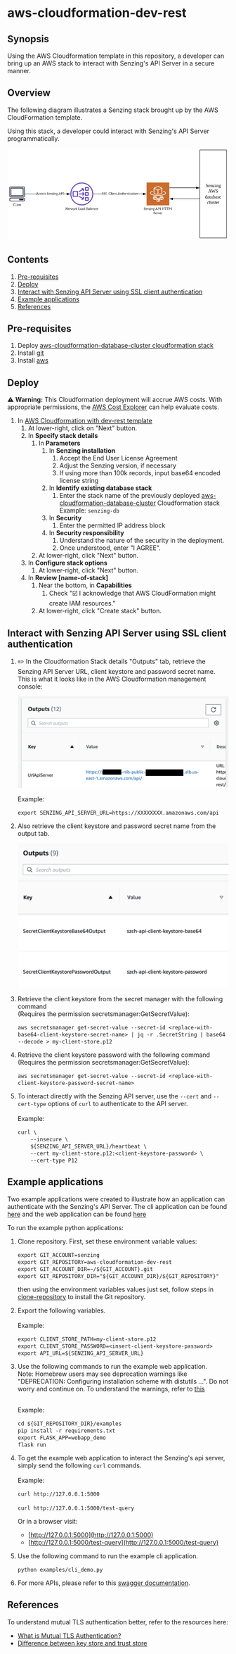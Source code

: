 # aws-cloudformation-dev-rest

## Synopsis

Using the AWS Cloudformation template in this repository,
a developer can bring up an AWS stack to interact with Senzing's API Server
in a secure manner.

## Overview

The following diagram illustrates a Senzing stack brought up by the AWS CloudFormation template.

Using this stack, a developer could interact with Senzing's API Server programmatically.

![overview diagram](assets/overview_diagram.png)

## Contents

1. [Pre-requisites](#pre-requisites)
1. [Deploy](#deploy)
1. [Interact with Senzing API Server using SSL client authentication](#interact-with-senzing-api-server-using-ssl-client-authentication)
1. [Example applications](#example-applications)
1. [References](#references)

## Pre-requisites

1. Deploy [aws-cloudformation-database-cluster cloudformation stack](https://github.com/Senzing/aws-cloudformation-database-cluster)
1. Install [git](https://github.com/Senzing/knowledge-base/blob/master/HOWTO/install-git.md)
1. Install [aws](https://github.com/Senzing/knowledge-base/blob/main/HOWTO/install-aws-cli.md)

## Deploy

:warning: **Warning:** This Cloudformation deployment will accrue AWS costs.
With appropriate permissions, the
[AWS Cost Explorer](https://aws.amazon.com/aws-cost-management/aws-cost-explorer/)
can help evaluate costs.

1. In [AWS Cloudformation with dev-rest template](https://console.aws.amazon.com/cloudformation/home#/stacks/new?stackName=sz-dev&templateURL=https://s3.amazonaws.com/public-read-access/aws-cloudformation-dev-rest/cloudformation.yaml)
    1. At lower-right, click on "Next" button.
    1. In **Specify stack details**
        1. In **Parameters**
            1. In **Senzing installation**
                1. Accept the End User License Agreement
                1. Adjust the Senzing version, if necessary
                1. If using more than 100k records, input base64 encoded license string
            1. In **Identify existing database stack**
                1. Enter the stack name of the previously deployed
                   [aws-cloudformation-database-cluster](https://github.com/Senzing/aws-cloudformation-database-cluster)
                   Cloudformation stack
                   Example:  `senzing-db`
            1. In **Security**
                1. Enter the permitted IP address block
            1. In **Security responsibility**
                1. Understand the nature of the security in the deployment.
                1. Once understood, enter "I AGREE".
        1. At lower-right, click "Next" button.
    1. In **Configure stack options**
        1. At lower-right, click "Next" button.
    1. In **Review [name-of-stack]**
        1. Near the bottom, in **Capabilities**
            1. Check ":ballot_box_with_check: I acknowledge that AWS CloudFormation might create IAM resources."
        1. At lower-right, click "Create stack" button.

## Interact with Senzing API Server using SSL client authentication

1. :pencil2: In the Cloudformation Stack details "Outputs" tab,
   retrieve the Senzing API Server URL, client keystore and password secret name.
   This is what it looks like in the AWS Cloudformation management console:

   ![api url](assets/cloudformation_output_api.png)

   Example:

    ```console
    export SENZING_API_SERVER_URL=https://XXXXXXXX.amazonaws.com/api
    ```

1. Also retrieve the client keystore and password secret name from the output tab.

   ![secret name](assets/secret_name.png)

1. Retrieve the client keystore from the secret manager with the following command <br/>(Requires the permission secretsmanager:GetSecretValue):
    ```console
    aws secretsmanager get-secret-value --secret-id <replace-with-base64-client-keystore-secret-name> | jq -r .SecretString | base64 --decode > my-client-store.p12
    ```

1. Retrieve the client keystore password with the following command <br/>(Requires the permission secretsmanager:GetSecretValue):
    ```console
    aws secretsmanager get-secret-value --secret-id <replace-with-client-keystore-password-secret-name>
    ```

1. To interact directly with the Senzing API server,
   use the `--cert` and `--cert-type` options of
   `curl` to authenticate to the API server.
   <br/>
   <br/>Example:

    ```console
    curl \
        --insecure \
        ${SENZING_API_SERVER_URL}/heartbeat \
        --cert my-client-store.p12:<client-keystore-password> \
        --cert-type P12
    ```

## Example applications

Two example applications were created to illustrate how an application can authenticate with the Senzing's API Server. The cli application can be found [here](examples/cli_demo.py) and the web application can be found [here](examples/webapp_demo.py)

To run the example python applications:

1. Clone repository.
   First, set these environment variable values:

    ```console
    export GIT_ACCOUNT=senzing
    export GIT_REPOSITORY=aws-cloudformation-dev-rest
    export GIT_ACCOUNT_DIR=~/${GIT_ACCOUNT}.git
    export GIT_REPOSITORY_DIR="${GIT_ACCOUNT_DIR}/${GIT_REPOSITORY}"
    ```

   then using the environment variables values just set,
   follow steps in [clone-repository](https://github.com/Senzing/knowledge-base/blob/master/HOWTO/clone-repository.md)
   to install the Git repository.

1. Export the following variables.
   <br/>
<br/>Example:

    ```console
    export CLIENT_STORE_PATH=my-client-store.p12
    export CLIENT_STORE_PASSWORD=<insert-client-keystore-password>
    export API_URL=${SENZING_API_SERVER_URL}
    ```

1. Use the following commands to run the example web application.
<br/>Note: Homebrew users may see deprecation warnings like "DEPRECATION: Configuring installation scheme with distutils ...". Do not worry and continue on. To understand the warnings, refer to [this](https://github.com/Homebrew/homebrew-core/issues/76621)

   <br/>Example:

    ```console
    cd ${GIT_REPOSITORY_DIR}/examples
    pip install -r requirements.txt
    export FLASK_APP=webapp_demo
    flask run
    ```

1. To get the example web application to interact the Senzing's api server,
   simply send the following `curl` commands.
   <br/>
<br/>Example:

    ```console
    curl http://127.0.0.1:5000

    curl http://127.0.0.1:5000/test-query
    ```

   Or in a browser visit:

   - [http://127.0.0.1:5000](http://127.0.0.1:5000)
   - [http://127.0.0.1:5000/test-query](http://127.0.0.1:5000/test-query)

1. Use the following command to run the example cli application.

    ```
    python examples/cli_demo.py
    ```

1. For more APIs, please refer to this [swagger documentation](https://editor.swagger.io/?url=https://raw.githubusercontent.com/Senzing/senzing-rest-api/master/senzing-rest-api.yaml).


## References

To understand mutual TLS authentication better, refer to the resources here:

- [What is Mutual TLS Authentication?](https://www.cloudflare.com/learning/access-management/what-is-mutual-tls/)
- [Difference between key store and trust store](https://www.baeldung.com/java-keystore-truststore-difference)
